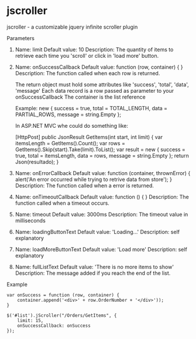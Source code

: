 jscroller
=========

jscroller - a customizable jquery infinite scroller plugin
 
Parameters

1.	Name: limit
	Default value: 10
	Description: The quantity of items to retrieve each time you 'scroll' or click in 'load more' button.

2.	Name: onSuccessCallback
	Default value: function (row, container) { }
	Description: The function called when each row is returned.
	
	The return object must hold some attributes like 'success', 'total', 'data', 'message'
	Each data record is a row passed as parameter to your onSuccessCallback
	The container is the list reference
	
	Example: new { success = true, total = TOTAL_LENGTH, data = PARTIAL_ROWS, message = string.Empty };
	
	In ASP.NET MVC whe could do something like:
	
	[HttpPost]
	public JsonResult GetItems(int start, int limit)
	{
		var itemsLength = GetItems().Count();
		var rows = GetItems().Skip(start).Take(limit).ToList();
		var result = new { success = true, total = itemsLength, data = rows, message = string.Empty };
		return Json(resultado);
	}
	
2.	Name: onErrorCallback
	Default value: function (container, thrownError) { alert('An error occurred while trying to retrive data from store'); }
	Description: The function called when a error is returned.

2.	Name: onTimeoutCallback
	Default value: function () { }
	Description: The function called when a timeout occurs.

2.	Name: timeout
	Default value: 3000ms
	Description: The timeout value in milliseconds

2.	Name: loadingButtonText
	Default value: 'Loading...'
	Description: self explanatory

2.	Name: loadMoreButtonText
	Default value: 'Load more'
	Description: self explanatory
	
2.	Name: fullListText
	Default value: 'There is no more items to show'
	Description: The message added if you reach the end of the list.

Example

    var onSuccess = function (row, container) {
		container.append('<div>' + row.OrderNumber + '</div>'));
    }
	
	$('#list').jScroller("/Orders/GetItems", {
        limit: 15,
        onSuccessCallback: onSuccess
    });

	